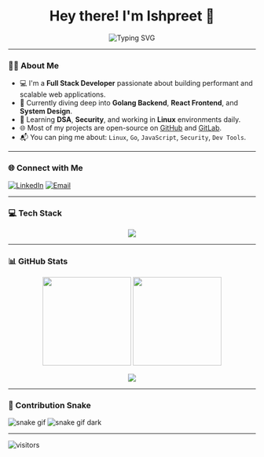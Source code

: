 <h1 align="center">Hey there! I'm Ishpreet 👋</h1>
<p align="center">
  <img src="https://readme-typing-svg.herokuapp.com?font=Fira+Code&size=22&pause=1000&color=58A6FF&center=true&vCenter=true&width=500&lines=Full+Stack+Developer;Golang+%7C+React+%7C+Linux+%7C+JavaScript;Learning+Everyday+%F0%9F%93%9A;Open+Source+Contributor" alt="Typing SVG" />
</p>

---

### 🙋‍♂️ About Me

- 💻 I'm a **Full Stack Developer** passionate about building performant and scalable web applications.
- 🔁 Currently diving deep into **Golang Backend**, **React Frontend**, and **System Design**.
- 🧠 Learning **DSA**, **Security**, and working in **Linux** environments daily.
- 🌐 Most of my projects are open-source on [GitHub](https://github.com/ishpreet404) and [GitLab](https://gitlab.com/).
- 📬 You can ping me about: `Linux`, `Go`, `JavaScript`, `Security`, `Dev Tools`.

---

### 🌐 Connect with Me

[![LinkedIn](https://img.shields.io/badge/LinkedIn-%230077B5.svg?style=flat&logo=linkedin&logoColor=white)](https://linkedin.com/in/ishpreet-singh-30435828b)
[![Email](https://img.shields.io/badge/Email-D14836?style=flat&logo=gmail&logoColor=white)](mailto:ishpreet@outlook.in)

---

### 💻 Tech Stack

<div align="center">
  <img src="https://skillicons.dev/icons?i=go,js,ts,react,nodejs,express,cpp,java,html,css,tailwind,postgres,mysql,mongodb,vite,babel,phaser,linux,git" />
</div>

---

### 📊 GitHub Stats

<p align="center">
  <img src="https://github-readme-stats.vercel.app/api?username=ishpreet404&theme=catppuccin_latte&hide_border=false&include_all_commits=true&count_private=true" height="180em" />
  <img src="https://github-readme-stats.vercel.app/api/top-langs/?username=ishpreet404&theme=catppuccin_latte&hide_border=false&layout=compact" height="180em" />
</p>

<p align="center">
  <img src="https://nirzak-streak-stats.vercel.app/?user=ishpreet404&theme=catppuccin_latte&hide_border=false" />
</p>

---

### 🐍 Contribution Snake

![snake gif](https://github.com/ishpreet404/ishpreet404/blob/output/github-contribution-grid-snake.svg)
![snake gif dark](https://github.com/ishpreet404/ishpreet404/blob/output/github-contribution-grid-snake-dark.svg#gh-dark-mode-only)

---



<!-- Optional Visitor Badge -->
![visitors](https://komarev.com/ghpvc/?username=ishpreet404&label=Profile+Views&color=58A6FF&style=flat-square) 
